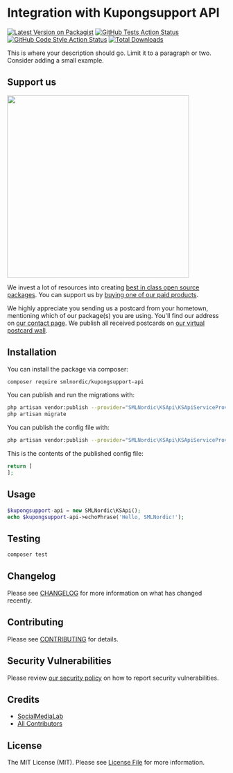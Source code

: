 # Integration with Kupongsupport API

[![Latest Version on Packagist](https://img.shields.io/packagist/v/smlnordic/kupongsupport-api.svg?style=flat-square)](https://packagist.org/packages/smlnordic/kupongsupport-api)
[![GitHub Tests Action Status](https://img.shields.io/github/workflow/status/SMLNordic/laravel-kupongsupport-api/run-tests?label=tests)](https://github.com/SMLNordic/laravel-kupongsupport-api/actions?query=workflow%3ATests+branch%3Amaster)
[![GitHub Code Style Action Status](https://img.shields.io/github/workflow/status/SMLNordic/laravel-kupongsupport-api/Check%20&%20fix%20styling?label=code%20style)](https://github.com/SMLNordic/laravel-kupongsupport-api/actions?query=workflow%3A"Check+%26+fix+styling"+branch%3Amaster)
[![Total Downloads](https://img.shields.io/packagist/dt/smlnordic/kupongsupport-api.svg?style=flat-square)](https://packagist.org/packages/smlnordic/kupongsupport-api)


This is where your description should go. Limit it to a paragraph or two. Consider adding a small example.

## Support us

[<img src="https://github-ads.s3.eu-central-1.amazonaws.com/package-kupongsupport-api-laravel.jpg?t=1" width="419px" />](https://spatie.be/github-ad-click/package-kupongsupport-api-laravel)

We invest a lot of resources into creating [best in class open source packages](https://spatie.be/open-source). You can support us by [buying one of our paid products](https://spatie.be/open-source/support-us).

We highly appreciate you sending us a postcard from your hometown, mentioning which of our package(s) you are using. You'll find our address on [our contact page](https://spatie.be/about-us). We publish all received postcards on [our virtual postcard wall](https://spatie.be/open-source/postcards).

## Installation

You can install the package via composer:

```bash
composer require smlnordic/kupongsupport-api
```

You can publish and run the migrations with:

```bash
php artisan vendor:publish --provider="SMLNordic\KSApi\KSApiServiceProvider" --tag="kupongsupport-api-migrations"
php artisan migrate
```

You can publish the config file with:
```bash
php artisan vendor:publish --provider="SMLNordic\KSApi\KSApiServiceProvider" --tag="kupongsupport-api-config"
```

This is the contents of the published config file:

```php
return [
];
```

## Usage

```php
$kupongsupport-api = new SMLNordic\KSApi();
echo $kupongsupport-api->echoPhrase('Hello, SMLNordic!');
```

## Testing

```bash
composer test
```

## Changelog

Please see [CHANGELOG](CHANGELOG.md) for more information on what has changed recently.

## Contributing

Please see [CONTRIBUTING](.github/CONTRIBUTING.md) for details.

## Security Vulnerabilities

Please review [our security policy](../../security/policy) on how to report security vulnerabilities.

## Credits

- [SocialMediaLab](https://github.com/SocialMediaLab)
- [All Contributors](../../contributors)

## License

The MIT License (MIT). Please see [License File](LICENSE.md) for more information.

